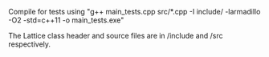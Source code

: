Compile for tests using "g++ main_tests.cpp src/*.cpp -I include/ -larmadillo -O2 -std=c++11 -o main_tests.exe"

The Lattice class header and source files are in /include and /src respectively.
